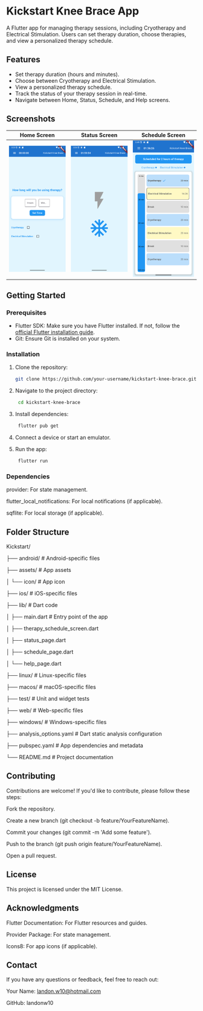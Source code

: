 # Kickstart Knee Brace App

A Flutter app for managing therapy sessions, including Cryotherapy and Electrical Stimulation. Users can set therapy duration, choose therapies, and view a personalized therapy schedule.

## Features
- Set therapy duration (hours and minutes).
- Choose between Cryotherapy and Electrical Stimulation.
- View a personalized therapy schedule.
- Track the status of your therapy session in real-time.
- Navigate between Home, Status, Schedule, and Help screens.

## Screenshots
| Home Screen | Status Screen | Schedule Screen |
|-------------|---------------|-----------------|
| ![Home Screen](screenshots/home.png) | ![Status Screen](screenshots/status.png) | ![Schedule Screen](screenshots/schedule.png) |

## Getting Started

### Prerequisites
- Flutter SDK: Make sure you have Flutter installed. If not, follow the [official Flutter installation guide](https://flutter.dev/docs/get-started/install).
- Git: Ensure Git is installed on your system.

### Installation
1. Clone the repository:
   ```bash
   git clone https://github.com/your-username/kickstart-knee-brace.git
   
2. Navigate to the project directory:
   ```bash
    cd kickstart-knee-brace
   
3. Install dependencies:
   ```bash
    flutter pub get
   
4. Connect a device or start an emulator.

5. Run the app:
   ```bash
    flutter run

### Dependencies
provider: For state management.

flutter_local_notifications: For local notifications (if applicable).

sqflite: For local storage (if applicable).

## Folder Structure
Kickstart/

├── android/ # Android-specific files

├── assets/ # App assets

│ └── icon/ # App icon

├── ios/ # iOS-specific files

├── lib/ # Dart code

│ ├── main.dart # Entry point of the app

│ ├── therapy_schedule_screen.dart

│ ├── status_page.dart

│ ├── schedule_page.dart

│ └── help_page.dart

├── linux/ # Linux-specific files

├── macos/ # macOS-specific files

├── test/ # Unit and widget tests

├── web/ # Web-specific files

├── windows/ # Windows-specific files

├── analysis_options.yaml # Dart static analysis configuration

├── pubspec.yaml # App dependencies and metadata

└── README.md # Project documentation

## Contributing
Contributions are welcome! If you'd like to contribute, please follow these steps:

Fork the repository.

Create a new branch (git checkout -b feature/YourFeatureName).

Commit your changes (git commit -m 'Add some feature').

Push to the branch (git push origin feature/YourFeatureName).

Open a pull request.

## License
This project is licensed under the MIT License.

## Acknowledgments

Flutter Documentation: For Flutter resources and guides.

Provider Package: For state management.

Icons8: For app icons (if applicable).

## Contact
If you have any questions or feedback, feel free to reach out:

Your Name: landon.w10@hotmail.com

GitHub: landonw10



